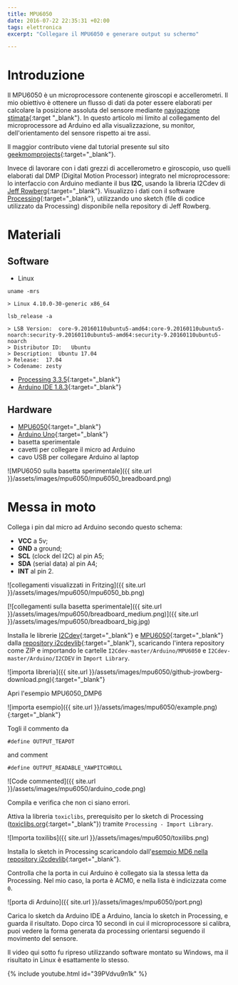 ```yaml
---
title: MPU6050
date: 2016-07-22 22:35:31 +02:00
tags: elettronica
excerpt: "Collegare il MPU6050 e generare output su schermo"

---
```


# Introduzione

Il MPU6050 è un microprocessore contenente giroscopi e accellerometri. Il mio obiettivo è ottenere un flusso di dati da poter essere elaborati per calcolare la posizione assoluta del sensore mediante [navigazione stimata](https://it.wikipedia.org/wiki/Navigazione_stimata){:target "_blank"}. In questo articolo mi limito al collegamento del microprocessore ad Arduino ed alla visualizzazione, su monitor, dell'orientamento del sensore rispetto ai tre assi.

Il maggior contributo viene dal tutorial presente sul sito [geekmomprojects](http://www.geekmomprojects.com/mpu-6050-dmp-data-from-i2cdevlib/){:target="_blank"}.

Invece di lavorare con i dati grezzi di accellerometro e giroscopio, uso quelli elaborati dal DMP (Digital Motion Processor) integrato nel microprocessore: lo interfaccio con Arduino mediante il bus **I2C**, usando la libreria I2Cdev di [Jeff Rowberg](https://github.com/jrowberg/i2cdevlib){:target="_blank"}. Visualizzo i dati con il software [Processing](https://processing.org/){:target="_blank"}, utilizzando uno sketch (file di codice utilizzato da Processing) disponibile nella repository di Jeff Rowberg.

# Materiali

## Software

* Linux

```
uname -mrs

> Linux 4.10.0-30-generic x86_64

lsb_release -a

> LSB Version:	core-9.20160110ubuntu5-amd64:core-9.20160110ubuntu5-noarch:security-9.20160110ubuntu5-amd64:security-9.20160110ubuntu5-noarch
> Distributor ID:	Ubuntu
> Description:	Ubuntu 17.04
> Release:	17.04
> Codename:	zesty
```

* [Processing 3.3.5](https://processing.org/){:target="_blank"}
* [Arduino IDE 1.8.3](http://www.arduino.org/downloads){:target="_blank"}


## Hardware

* [MPU6050](http://playground.arduino.cc/Main/MPU-6050){:target="_blank"}
* [Arduino Uno](https://www.arduino.cc/en/Main/ArduinoBoardUno){:target="_blank"}
* basetta sperimentale
* cavetti per collegare il micro ad Arduino
* cavo USB per collegare Arduino al laptop

![MPU6050 sulla basetta sperimentale]({{ site.url }}/assets/images/mpu6050/mpu6050_breadboard.png)


# Messa in moto

Collega i pin dal micro ad Arduino secondo questo schema:

  + **VCC** a 5v;
  + **GND** a ground;
  + **SCL** (clock del I2C) al pin A5;
  + **SDA** (serial data) al pin A4;
  + **INT** al pin 2.

![collegamenti visualizzati in Fritzing]({{ site.url }}/assets/images/mpu6050/mpu6050_bb.png)

[![collegamenti sulla basetta sperimentale]({{ site.url }}/assets/images/mpu6050/breadboard_medium.png)]({{ site.url }}/assets/images/mpu6050/breadboard_big.jpg)


Installa le librerie [I2Cdev](https://github.com/jrowberg/i2cdevlib/tree/master/Arduino/I2Cdev){:target="_blank"} e [MPU6050](https://github.com/jrowberg/i2cdevlib/tree/master/Arduino/MPU6050){:target="_blank"} dalla [repository i2cdevlib](https://github.com/jrowberg/i2cdevlib){:target="_blank"}, scaricando l'intera repository come ZIP e importando le cartelle `I2Cdev-master/Arduino/MPU6050` e `I2Cdev-master/Arduino/I2CDEV` in `Import Library`.

![importa libreria]({{ site.url }}/assets/images/mpu6050/github-jrowberg-download.png){:target="_blank"}

Apri l'esempio MPU6050_DMP6

![importa esempio]({{ site.url }}/assets/images/mpu6050/example.png){:target="_blank"}

Togli il commento da 

`#define OUTPUT_TEAPOT`

and comment

`#define OUTPUT_READABLE_YAWPITCHROLL`

![Code commented]({{ site.url }}/assets/images/mpu6050/arduino_code.png)

Compila e verifica che non ci siano errori.

Attiva la libreria `toxiclibs`, prerequisito per lo sketch di Processing ([toxiclibs.org](http://toxiclibs.org/){:target="_blank"}) tramite `Processing - Import Library`.

![Importa toxilibs]({{ site.url }}/assets/images/mpu6050/toxilibs.png)

Installa lo sketch in Processing scaricandolo dall'[esempio MD6 nella repository i2cdevlib](https://github.com/jrowberg/i2cdevlib/blob/master/Arduino/MPU6050/examples/MPU6050_DMP6/Processing/MPUTeapot/MPUTeapot.pde){:target="_blank"}.

Controlla che la porta in cui Arduino è collegato sia la stessa letta da Processing. Nel mio caso, la porta è ACM0, e nella lista è indicizzata come `0`.

![porta di Arduino]({{ site.url }}/assets/images/mpu6050/port.png)

Carica lo sketch da Arduino IDE a Arduino, lancia lo sketch in Processing, e guarda il risultato. Dopo circa 10 secondi in cui il microprocessore si calibra, puoi vedere la forma generata da processing orientarsi seguendo il movimento del sensore.

Il video qui sotto fu ripreso utilizzando software montato su Windows, ma il risultato in Linux è esattamente lo stesso.

{% include youtube.html id="39PVdvu9n1k" %}
